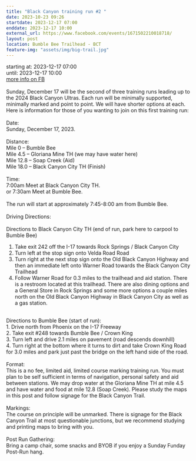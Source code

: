 ```yaml
---
title: "Black Canyon training run #2 "
date: 2023-10-23 09:26
startdate: 2023-12-17 07:00
enddate: 2023-12-17 10:00
external_url: https://www.facebook.com/events/1671502210018718/
layout: post
location: Bumble Bee Trailhead - BCT
feature-img: "assets/img/big-trail.jpg"
---
```


starting at: 2023-12-17 07:00<br>until: 2023-12-17 10:00<br><a href="https://www.facebook.com/events/1671502210018718/">more info on FB</a><br><br>Sunday, December 17 will be the second of three training runs leading up to the 2024 Black Canyon Ultras. Each run will be minimally supported, minimally marked and point to point. We will have shorter options at each. Here is information for those of you wanting to join on this first training run&#58;<br>
  <br>
  Date&#58;<br>
  Sunday, December 17, 2023.<br>
  <br>
  Distance&#58;<br>
  Mile 0 – Bumble Bee<br>
  Mile 4.5 – Gloriana Mine TH (we may have water here)<br>
  Mile 12.8 – Soap Creek (Aid)<br>
  Mile 18.0 – Black Canyon City TH (Finish)<br>
  <br>
  Time&#58;<br>
  7&#58;00am Meet at Black Canyon City TH.<br>
  or 7&#58;30am Meet at Bumble Bee.<br>
  <br>
  The run will start at approximately 7&#58;45-8&#58;00 am from Bumble Bee.<br>
  <br>
  Driving Directions&#58;<br>
  <br>
  Directions to Black Canyon City TH (end of run, park here to carpool to Bumble Bee)<br>
  1. Take exit 242 off the I-17 towards Rock Springs / Black Canyon City<br>
  2. Turn left at the stop sign onto Velda Road Road<br>
  3. Turn right at the next stop sign onto the Old Black Canyon Highway and then an immediate left onto Warner Road towards the Black Canyon City Trailhead<br>
  4. Follow Warner Road for 0.3 miles to the trailhead and aid station. There is a restroom located at this trailhead. There are also dining options and a General Store in Rock Springs and some more options a couple miles north on the Old Black Canyon Highway in Black Canyon City as well as a gas station.<br>
  <br>
  Directions to Bumble Bee (start of run)&#58;<br>
  1. Drive north from Phoenix on the I-17 Freeway<br>
  2. Take exit #248 towards Bumble Bee / Crown King<br>
  3. Turn left and drive 2.1 miles on pavement (road descends downhill)<br>
  4. Turn right at the bottom where it turns to dirt and take Crown King Road for 3.0 miles and park just past the bridge on the left hand side of the road.<br>
  <br>
  Format&#58;<br>
  This is a no fee, limited aid, limited course marking training run. You must plan to be self sufficient in terms of navigation, personal safety and aid between stations. We may drop water at the Gloriana Mine TH at mile 4.5 and have water and food at mile 12.8 (Soap Creek). Please study the maps in this post and follow signage for the Black Canyon Trail.<br>
  <br>
  Markings&#58;<br>
  The course on principle will be unmarked. There is signage for the Black Canyon Trail at most questionable junctions, but we recommend studying and printing maps to bring with you. <br>
  <br>
  Post Run Gathering&#58;<br>
  Bring a camp chair, some snacks and BYOB if you enjoy a Sunday Funday Post-Run hang.<br>
  <br>
  
